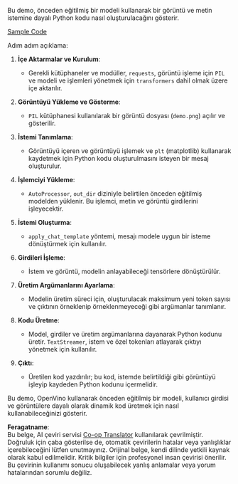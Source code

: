 <!--
CO_OP_TRANSLATOR_METADATA:
{
  "original_hash": "d7d7afa242a4a041ff4193546d4baf16",
  "translation_date": "2025-07-17T05:03:21+00:00",
  "source_file": "md/02.Application/04.Vision/Phi3/E2E_OpenVino_Phi3Vision.md",
  "language_code": "tr"
}
-->
Bu demo, önceden eğitilmiş bir modeli kullanarak bir görüntü ve metin istemine dayalı Python kodu nasıl oluşturulacağını gösterir.

[Sample Code](../../../../../../code/06.E2E/E2E_OpenVino_Phi3-vision.ipynb)

Adım adım açıklama:

1. **İçe Aktarmalar ve Kurulum**:
   - Gerekli kütüphaneler ve modüller, `requests`, görüntü işleme için `PIL` ve modeli ve işlemleri yönetmek için `transformers` dahil olmak üzere içe aktarılır.

2. **Görüntüyü Yükleme ve Gösterme**:
   - `PIL` kütüphanesi kullanılarak bir görüntü dosyası (`demo.png`) açılır ve gösterilir.

3. **İstemi Tanımlama**:
   - Görüntüyü içeren ve görüntüyü işlemek ve `plt` (matplotlib) kullanarak kaydetmek için Python kodu oluşturulmasını isteyen bir mesaj oluşturulur.

4. **İşlemciyi Yükleme**:
   - `AutoProcessor`, `out_dir` diziniyle belirtilen önceden eğitilmiş modelden yüklenir. Bu işlemci, metin ve görüntü girdilerini işleyecektir.

5. **İstemi Oluşturma**:
   - `apply_chat_template` yöntemi, mesajı modele uygun bir isteme dönüştürmek için kullanılır.

6. **Girdileri İşleme**:
   - İstem ve görüntü, modelin anlayabileceği tensörlere dönüştürülür.

7. **Üretim Argümanlarını Ayarlama**:
   - Modelin üretim süreci için, oluşturulacak maksimum yeni token sayısı ve çıktının örneklenip örneklenmeyeceği gibi argümanlar tanımlanır.

8. **Kodu Üretme**:
   - Model, girdiler ve üretim argümanlarına dayanarak Python kodunu üretir. `TextStreamer`, istem ve özel tokenları atlayarak çıktıyı yönetmek için kullanılır.

9. **Çıktı**:
   - Üretilen kod yazdırılır; bu kod, istemde belirtildiği gibi görüntüyü işleyip kaydeden Python kodunu içermelidir.

Bu demo, OpenVino kullanarak önceden eğitilmiş bir modeli, kullanıcı girdisi ve görüntülere dayalı olarak dinamik kod üretmek için nasıl kullanabileceğinizi gösterir.

**Feragatname**:  
Bu belge, AI çeviri servisi [Co-op Translator](https://github.com/Azure/co-op-translator) kullanılarak çevrilmiştir. Doğruluk için çaba gösterilse de, otomatik çevirilerin hatalar veya yanlışlıklar içerebileceğini lütfen unutmayınız. Orijinal belge, kendi dilinde yetkili kaynak olarak kabul edilmelidir. Kritik bilgiler için profesyonel insan çevirisi önerilir. Bu çevirinin kullanımı sonucu oluşabilecek yanlış anlamalar veya yorum hatalarından sorumlu değiliz.